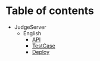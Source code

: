 # Table of contents
 - JudgeServer 
     - English 
         - [API](/JudgeServer/English/i)
         - [TestCase](/JudgeServer/English/testcase)
         - [Deploy](/JudgeServer/English/deploy)
